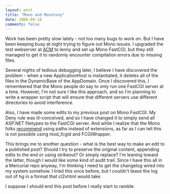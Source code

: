 ```yaml
---
layout: post
title: "Mono and Monotony"
date: 2008-09-18
comments: false
---
```

Work has been pretty slow lately - not too many bugs to work on. But I have
been keeping busy at night trying to figure out Mono issues. I upgraded the
test webserver at [ACM][0] to lenny and set up Mono
FastCGI, but they still managed to get it to randomly encounter compilation
errors due to missing files.




Several nights of tedious debugging later, I believe I have discovered the
problem - when a new ApplicationHost is instantiated, it deletes all of the
files in the DynamicBase of the AppDomain. Once I discovered this, I remembered
that the Mono people do say to only run one FastCGI server at a time. However,
I'm not sure I like this approach, and so I'm planning to write a wrapper script
that will ensure that different servers use different directories to avoid
interference.




Also, I have made some edits to my previous post on Mono FastCGI. My Deny rule
was ill-conceived, and so I have changed it to simply send all ASP.NET filetypes
to the FastCGI server. And while I realize that the Mono folks
[recommend][1] using
paths instead of extensions, as far as I can tell this is not possible using
mod\_fcgid and FCGIWrapper.




This brings me to another question - what is the best way to make an edit to a
published post? Should I try to preserve the original content, appending edits
to the end or using strikeout? Or simply replace? I'm leaning toward the
latter, though I would like some kind of audit trail. Since I have this all in
a Mercurial repo anyway, I'm thinking I need to get the changelog wired into my
system somehow. I tried this once before, but I couldn't tease the log out of
hg in a format that cl2xhtml would take.




I suppose I should end this post before I really start to ramble.



[0]: http://www.acm.uiuc.edu
[1]: http://www.mono-project.com/FastCGI#Paths_vs._Extensions
